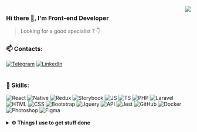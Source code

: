 <img align="right" src="https://github-readme-stats.vercel.app/api?username=penteleichuk&count_private=true&show_icons=true&theme=swift&hide_border=true" />

### Hi there 👀, I'm Front-end Developer

> Looking for a good specialist ? 👇

### 📫 Contacts:
[![Telegram](https://img.shields.io/badge/-telegram-444D58?style=for-the-badge&logo=telegram)](https://t.me/vasyok28)
[![LinkedIn](https://img.shields.io/badge/-linkedin-444D58?style=for-the-badge&logo=linkedin)](https://www.linkedin.com/in/penteleichuk/)
<br>
<br>
### 🚀 Skills: 
<div align="left">
<img alt="React" src="https://img.shields.io/badge/-react-DAE5FB?style=for-the-badge&amp;logo=react&amp;logoColor=5894EF"/>
<img alt="Native" src="https://img.shields.io/badge/-native-DAE5FB?style=for-the-badge&amp;logo=react&amp;logoColor=5894EF"/>
<img alt="Redux" src="https://img.shields.io/badge/-redux-DAE5FB?style=for-the-badge&amp;logo=redux&amp;logoColor=5894EF"/>
<img alt="Storybook" src="https://img.shields.io/badge/-Storybook-DAE5FB?style=for-the-badge&amp;logo=Storybook&amp;logoColor=5894EF"/>
<img alt="JS" src="https://img.shields.io/badge/-javascript-DAE5FB?style=for-the-badge&amp;logo=javascript&amp;logoColor=5894EF"/>
<img alt="TS" src="https://img.shields.io/badge/-typescript-DAE5FB?style=for-the-badge&amp;logo=typescript&amp;logoColor=5894EF"/>
<img alt="PHP" src="https://img.shields.io/badge/-PHP-DAE5FB?style=for-the-badge&amp;logo=php&amp;logoColor=5894EF"/>
<img alt="Laravel" src="https://img.shields.io/badge/-laravel-DAE5FB?style=for-the-badge&amp;logo=laravel&amp;logoColor=5894EF"/>
<img alt="HTML" src="https://img.shields.io/badge/-html5-DAE5FB?style=for-the-badge&amp;logo=html5&amp;logoColor=5894EF"/>
<img alt="CSS" src="https://img.shields.io/badge/-css3_/_scss_/_sass_/_BEM-DAE5FB?style=for-the-badge&amp;logo=css3&amp;logoColor=5894EF"/>
<img alt="Bootstrap" src="https://img.shields.io/badge/-bootstrap&nbsp;/&nbsp;material_ui-DAE5FB?style=for-the-badge&amp;logo=bootstrap&amp;logoColor=5894EF"/>
<img alt="Jquery" src="https://img.shields.io/badge/-jquery-DAE5FB?style=for-the-badge&amp;logo=jquery&amp;logoColor=5894EF"/>
<img alt="API" src="https://img.shields.io/badge/-rest_api-DAE5FB?style=for-the-badge&amp;logo=fastapi&amp;logoColor=5894EF"/>
<img alt="Jest" src="https://img.shields.io/badge/-jest&nbsp;/&nbsp;Unit&nbsp;Test-DAE5FB?style=for-the-badge&amp;logoColor=5894EF"/>
<img alt="GitHub" src="https://img.shields.io/badge/-git&nbsp;/&nbsp;github-DAE5FB?style=for-the-badge&amp;logo=github&amp;logoColor=5894EF"/>
<img alt="Docker" src="https://img.shields.io/badge/-docker-DAE5FB?style=for-the-badge&amp;logo=docker&amp;logoColor=5894EF"/>
<img alt="Photoshop" src="https://img.shields.io/badge/-photoshop-DAE5FB?style=for-the-badge&amp;logo=adobe-photoshop&amp;logoColor=5894EF"/>
<img alt="Figma" src="https://img.shields.io/badge/-figma-DAE5FB?style=for-the-badge&amp;logo=figma&amp;logoColor=5894EF"/>
</div>
<br />
<details>	
  <br />
  <summary><b>⚙️ Things I use to get stuff done</b></summary>
  	<ul>
  	  <li><b>OS:</b> macOS Sonoma 14.4.1</li>
	    <li><b>Laptop: </b> MacBook Pro M1</li>
  	  <li><b>Browser: </b> Firefox Web Browser</li>
	    <li><b>Terminal: </b> iTerm</li>
	    <li><b>Code Editor:</b> VSCode - The best editor out there.</li>
	    <li><b>To Stay Updated:</b> Dev.to, Linkedin and Twitter.</li>
	</ul>	
</details>



